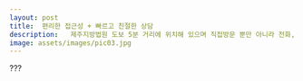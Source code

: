 ```yaml
---
layout: post
title:  편리한 접근성 + 빠르고 친절한 상담
description:   제주지방법원 도보 5분 거리에 위치해 있으며 직접방문 뿐만 아니라 전화, 문자, 네이버톡톡, 카카오톡, 이메일, 홈페이지 문의 등 편하신 채널로 언제든지 문의하시면 빠르고 친절하게 상담해 드리겠습니다.
image: assets/images/pic03.jpg
---
```

???
